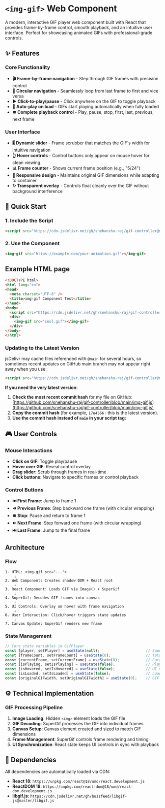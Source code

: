 # `<img-gif>` Web Component

A modern, interactive GIF player web component built with React that provides frame-by-frame control, smooth playback, and an intuitive user interface. Perfect for showcasing animated GIFs with professional-grade controls.

## ✨ Features

### Core Functionality

- **🎬 Frame-by-frame navigation** - Step through GIF frames with precision control
- **🔄 Circular navigation** - Seamlessly loop from last frame to first and vice versa
- **▶️ Click-to-play/pause** - Click anywhere on the GIF to toggle playback
- **🚀 Auto-play on load** - GIFs start playing automatically when fully loaded
- **⏹️ Complete playback control** - Play, pause, stop, first, last, previous, next frame


### User Interface

- **🎚️ Dynamic slider** - Frame scrubber that matches the GIF's width for intuitive navigation
- **👆 Hover controls** - Control buttons only appear on mouse hover for clean viewing
- **📊 Frame counter** - Shows current frame position (e.g., "5/24")
- **📱 Responsive design** - Maintains original GIF dimensions while adapting to container
- **✨ Transparent overlay** - Controls float cleanly over the GIF without background interference


## 🚀 Quick Start

### 1. Include the Script

```html
<script src="https://cdn.jsdelivr.net/gh/snehanshu-raj/gif-controller@main/img-gif.js"></script>
```

### 2. Use the Component

```html
<img-gif src="https://example.com/your-animation.gif"></img-gif>
```

## Example HTML page

```html
<!DOCTYPE html>
<html lang="en">
<head>
  <meta charset="UTF-8" />
  <title>img-gif Component Test</title>
</head>
<body>
  <script src="https://cdn.jsdelivr.net/gh/snehanshu-raj/gif-controller@main/img-gif.js"></script>
  <div>
    <img-gif src="cool.gif"></img-gif>
  </div>
</body>
</html>
```

### **Updating to the Latest Version**

jsDelivr may cache files referenced with `@main` for several hours, so sometimes recent updates on GitHub main branch may not appear right away when you use:

```html
<script src="https://cdn.jsdelivr.net/gh/snehanshu-raj/gif-controller@main/img-gif.js"></script>
```

**If you need the very latest version:**

1. **Check the most recent commit hash** for my file on GitHub:
[https://github.com/snehanshu-raj/gif-controller/blob/main/img-gif.js](https://github.com/snehanshu-raj/gif-controller/blob/main/img-gif.js)
2. **Copy the commit hash** (for example, `17e4566` : this is the latest version).
3. **Use the commit hash instead of `main` in your script tag:**

## 🎮 User Controls

### Mouse Interactions

- **Click on GIF**: Toggle play/pause
- **Hover over GIF**: Reveal control overlay
- **Drag slider**: Scrub through frames in real-time
- **Click buttons**: Navigate to specific frames or control playback

### Control Buttons

- **⏮️ First Frame**: Jump to frame 1
- **⏪ Previous Frame**: Step backward one frame (with circular wrapping)
- **⏹️ Stop**: Pause and return to frame 1
- **⏩ Next Frame**: Step forward one frame (with circular wrapping)
- **⏭️ Last Frame**: Jump to the final frame

## Architecture

### Flow

```
1. HTML: <img-gif src="..."> 
    ↓
2. Web Component: Creates shadow DOM + React root
    ↓
3. React Component: Loads GIF via Image() + SuperGif
    ↓
4. SuperGif: Decodes GIF frames into canvas
    ↓
5. UI Controls: Overlay on hover with frame navigation
    ↓
6. User Interaction: Click/hover triggers state updates
    ↓
7. Canvas Update: SuperGif renders new frame
```


### State Management

```javascript
// Core state variables in GifPlayer
const [player, setPlayer] = useState(null);                     // SuperGif instance
const [frameCount, setFrameCount] = useState(0);                // Total frames
const [currentFrame, setCurrentFrame] = useState(0);            // Current position
const [isPlaying, setIsPlaying] = useState(false);              // Playback state
const [isHovered, setIsHovered] = useState(false);              // UI visibility
const [isLoaded, setIsLoaded] = useState(false);                // Loading state
const [originalGIFwidth, setOriginalGIFwidth] = useState(0);    // GIF width for slider
```


## ⚙️ Technical Implementation

### GIF Processing Pipeline

1. **Image Loading**: Hidden `<img>` element loads the GIF file
2. **GIF Decoding**: SuperGif processes the GIF into individual frames
3. **Canvas Setup**: Canvas element created and sized to match GIF dimensions
4. **Frame Management**: SuperGif controls frame rendering and timing
5. **UI Synchronization**: React state keeps UI controls in sync with playback


## 🔧 Dependencies

All dependencies are automatically loaded via CDN:

- **React 18**: `https://unpkg.com/react@18/umd/react.development.js`
- **ReactDOM 18**: `https://unpkg.com/react-dom@18/umd/react-dom.development.js`
- **libgif.js**: `https://cdn.jsdelivr.net/gh/buzzfeed/libgif-js@master/libgif.js`
